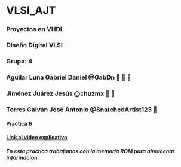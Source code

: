# VLSI_AJT
### Proyectos en VHDL
### Diseño Digital VLSI
### Grupo: 4
###
### Aguilar Luna Gabriel Daniel @GabDn :dragon: :cowboy_hat_face: :taco:

### Jiménez Juárez Jesús @chuzmx :peach: :dash:

### Torres Galván José Antonio @SnatchedArtist123 :eggplant:
#### Practica 6
#### [Link al video explicativo](https://www.youtube.com/watch?v=SLJ950RXDYY&t=2s)

##### En esta practica trabajamos con la memoria ROM para almacenar informacion.
